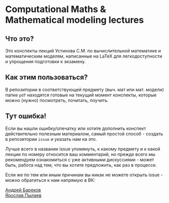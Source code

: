 # Computational Maths & Mathematical modeling lectures

## Что это?
Это конспекты лекций Устинова С.М. по вычислительной математике и математическим моделям, написанные на LaTeX для легкодоступности и упрощения подготовки к экзамену.

## Как этим пользоваться?
В репозитории в соответствующей предмету (выч. мат или мат. модели) папке `pdf` находятся готовые на текущий момент конспекты, которые можно (нужно) посмотреть, почитать, поучить.

## Тут ошибка!
Если вы нашли ошибку/опечатку или хотите дополнить конспект действительно полезным материалом, самый простой способ - создать в репозитории `issue` и указать нам на это.

Лучше всего в названии issue упомянуть, к какому предмету и к какой лекции по номеру относится ваш комментарий, но прежде всего мы рекомендуем ознакомиться с уже активными дискуссиями - может быть, работа над тем, что вы хотите предложить, как раз в процессе.

Если же по тем или иным причинам вы никак не можете открыть issue - можно обратиться к нам напрямую в ВК:

[Андрей Бареков](https://vk.com/vegtamr)<br>
[Ярослав Пылаев](https://vk.com/yarplv)
